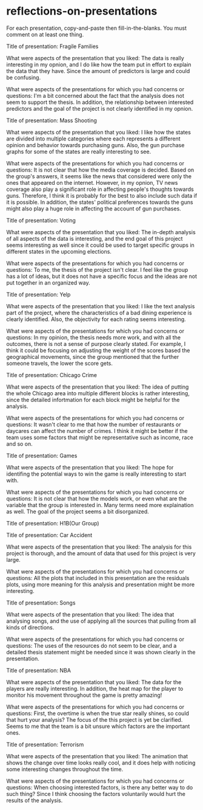 # reflections-on-presentations

For each presentation, copy-and-paste then fill-in-the-blanks.  You must comment on at least one thing. 



Title of presentation: 
Fragile Families

What were aspects of the presentation that you liked:
The data is really interesting in my opnion, and I do like how the team put in effort to explain the data that they have. Since the amount of predictors is large and could be confusing.

What were aspects of the presentations for which you had concerns or questions:
I'm a bit concerned about the fact that the analysis does not seem to support the thesis. In addition, the relationship between interested predictors and the goal of the project is not clearly identified in my opnion.




Title of presentation:
Mass Shooting

What were aspects of the presentation that you liked:
I like how the states are divided into multiple categories where each represents a different opinion and behavior towards purchasing guns. Also, the gun purchase graphs for some of the states are really interesting to see. 

What were aspects of the presentations for which you had concerns or questions:
It is not clear that how the media coverage is decided. Based on the group's answers, it seems like the news that considered were only the ones that appeared on the internet. However, in my opnion, TV news coverage also play a significant role in affecting people's thoughts towards guns. Therefore, I think it is probably for the best to also include such data if it is possible. In addition, the states' political preferences towards the guns might also play a huge role in affecting the account of gun purchases.




Title of presentation:
Voting

What were aspects of the presentation that you liked:
The in-depth analysis of all aspects of the data is interesting, and the end goal of this project seems interesting as well since it could be used to target specific groups in different states in the upcoming elections.

What were aspects of the presentations for which you had concerns or questions:
To me, the thesis of the project isn't clear. I feel like the group has a lot of ideas, but it does not have a specific focus and the ideas are not put together in an organized way.






Title of presentation:
Yelp

What were aspects of the presentation that you liked:
I like the text analysis part of the project, where the characteristics of a bad dining experience is clearly identified. Also, the objectivity for each rating seems interesting.

What were aspects of the presentations for which you had concerns or questions:
In my opinion, the thesis needs more work, and with all the outcomes, there is not a sense of purpose clearly stated. For example, I think it could be focusing on adjusting the weight of the scores based the geographical movements, since the group mentioned that the further someone travels, the lower the score gets.






Title of presentation:
Chicago Crime

What were aspects of the presentation that you liked:
The idea of putting the whole Chicago area into multiple different blocks is rather interesting, since the detailed infortmation for each block might be helpful for the analysis.

What were aspects of the presentations for which you had concerns or questions:
It wasn't clear to me that how the number of restaurants or daycares can affect the number of crimes. I think it might be better if the team uses some factors that might be representative such as income, race and so on. 



Title of presentation:
Games

What were aspects of the presentation that you liked:
The hope for identifing the potential ways to win the game is really interesting to start with.

What were aspects of the presentations for which you had concerns or questions:
It is not clear that how the models work, or even what are the variable that the group is interested in. Many terms need more explaination as well. The goal of the project seems a bit disorganized.



Title of presentation:
H1B(Our Group)



Title of presentation:
Car Accident

What were aspects of the presentation that you liked:
The analysis for this project is thorough, and the amount of data that used for this project is very large.

What were aspects of the presentations for which you had concerns or questions:
All the plots that included in this presentation are the residuals plots, using more meaning for this analysis and presentation might be more interesting.



Title of presentation:
Songs

What were aspects of the presentation that you liked:
The idea that analysing songs, and the use of applying all the sources that pulling from all kinds of directions. 

What were aspects of the presentations for which you had concerns or questions:
The uses of the resources do not seem to be clear, and a detailed thesis statement might be needed since it was shown clearly in the presentation.


Title of presentation:
NBA

What were aspects of the presentation that you liked:
The data for the players are really interesting. In addition, the heat map for the player to monitor his movement throughout the game is pretty amazing!

What were aspects of the presentations for which you had concerns or questions:
First, the overtime is when the true star really shines, so could that hurt your analysis? The focus of the this project is yet be clarified. Seems to me that the team is a bit unsure which factors are the important ones.


Title of presentation:
Terrorism

What were aspects of the presentation that you liked:
The animation that shows the change over time looks really cool, and it does help with noticing some interesting changes throughout the time.

What were aspects of the presentations for which you had concerns or questions:
When choosing interested factors, is there any better way to do such thing? Since I think choosing the factors voluntarily would hurt the results of the analysis.


